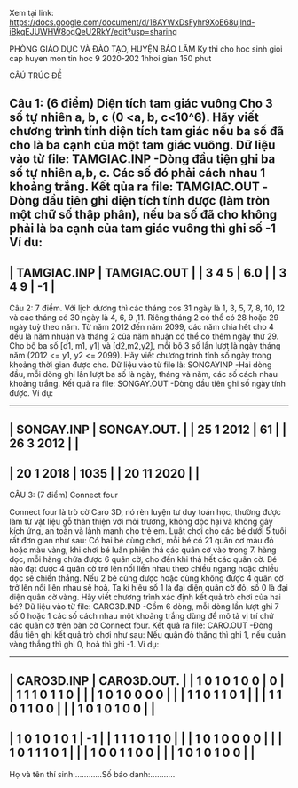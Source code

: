 Xem tại link:
https://docs.google.com/document/d/18AYWxDsFyhr9XoE68ujlnd-iBkqEJUWHW8ogQeU2RkY/edit?usp=sharing

PHÒNG GIÁO DỤC VÀ ĐÀO TẠO, HUYỆN BẢO LÂM
Ky thi cho hoc sinh gioi cap huyen mon tin hoc 9 
2020-202
1hhoi gian 150 phut

CÂÚ TRÚC ĐỀ

Câu 1: (6 điểm)
Diện tích tam giác vuông
Cho 3 số tự nhiên a, b, c (0 <a, b, c<10^6). 
Hãy viết chương trình tính diện tích tam giác nếu ba số đã cho là ba cạnh của một tam giác vuông.
Dữ liệu vào từ file: TAMGIAC.INP
-Dòng đầu tiện ghi ba số tự nhiên a,b, c. Các số đó phải cách nhau 1 khoảng trắng.
Kết qủa ra file: TAMGIAC.OUT
-Dòng đầu tiên ghi diện tích tính được (làm tròn một chữ số thập phân), nếu ba số đã cho không phải là ba cạnh của tam giác vuông thì ghi số -1
Ví du:
-----------------------------------------------
| TAMGIAC.INP       | TAMGIAC.OUT             |
| 3 4 5             | 6.0                     |
| 3 4 9             | -1                      |
-----------------------------------------------

Câu 2: 7 điểm.
Với lịch dương thì các tháng cos 31 ngày là 1, 3, 5, 7, 8, 10, 12 và các tháng có 30 ngày là 4, 6, 9 ,11. Riêng tháng 2 có thể có 28 hoặc 29 ngày tuỳ theo năm.
Từ năm 2012 đến năm 2099, các năm chia hết cho 4 đều là năm nhuận và tháng 2 của năm nhuận có thể có thêm ngày thứ 29.
Cho bộ ba số [d1, m1, y1] và [d2,m2,y2], mỗi bộ 3 số lần lượt là ngày tháng năm (2012 <= y1, y2 <= 2099).
Hãy viết chương trình tính số ngày trong khoảng thời gian được cho.
Dữ liệu vào từ file là: SONGAYINP
-Hai dòng đầu, mỗi dòng ghi lần lượt ba số là ngày, tháng và năm, các số cách nhau khoảng trắng.
Kết quả ra file: SONGAY.OUT
-Dòng đầu tiên ghi số ngày tính được.
Ví dụ:

-----------------------------------------------
| SONGAY.INP       | SONGAY.OUT.              |
| 25 1 2012        | 61                       |
| 26 3 2012        |                          |
-----------------------------------------------
| 20 1 2018        | 1035                     |
| 20 11 2020       |                          |
-----------------------------------------------

CÂU 3: (7 điểm) Connect four

Connect four là trò cờ Caro 3D, nó rèn luyện tư duy toán học, thường được làm từ vật liệu gỗ thân thiện với môi trường, không độc hại và không gây kích ứng, an toàn và lành mạnh cho trẻ em.
Luật chơi cho các bé dưới 5 tuổi rất đơn gian như sau: Có hai bé cùng chơi, mỗi bé có 21 quân cơ màu đỏ hoặc màu vàng, khi chơi bé luân phiên thả các quân cờ vào trong 7. hàng dọc, mỗi hàng chứa được 6 quân cờ, cho đến khi thả hết các quân cờ.
Bé nào đạt được 4 quân cờ trở lên nối liền nhau theo chiều ngang hoặc chiều dọc sẽ chiến thắng. 
Nếu 2 bé cùng dược hoặc cùng không được 4 quân cờ trở lên nối liên nhau sẽ hoà.
Ta kí hiêu số 1 là đại diện quân cờ đỏ, số 0 là đại diện quân cờ vàng. Hãy viết chương trình xác định kết quả trò chơi của hai bé?
Dữ liệu vào từ file: CARO3D.IND
-Gồm 6 dòng, mỗi dòng lần lượt ghi 7 số 0 hoặc 1 các số cách nhau một khoảng trắng dùng để mô tả vị trí chứ các quân cờ trên bàn cờ Connect four.
Kết quả ra file: CARO.OUT
-Đòng đầu tiên ghi kết quả trò chơi như sau:
Nếu quân đỏ thắng thì ghi 1, nếu quân vàng thắng thì ghi 0, hoà thì ghi -1.
Ví dụ:

-----------------------------------------------
| CARO3D.INP       | CARO3D.OUT.              |
| 1 0 1 0 1 0 0    | 0                        |
| 1 1 1 0 1 1 0    |                          |
| 1 0 1 0 0 0 0    |                          |
| 1 1 0 1 1 0 1    |                          |
| 1 1 0 1 1 0 0    |                          |
| 1 0 1 0 1 0 0    |                          |
-----------------------------------------------
| 1 0 1 0 1 0 1    | -1                       |
| 1 1 1 0 1 1 0    |                          |
| 1 0 1 0 0 0 0    |                          |
| 1 0 1 1 1 0 1    |                          |
| 1 0 0 1 1 0 0    |                          |
| 1 0 1 0 1 0 0    |                          |
-----------------------------------------------


Họ và tên thí sinh:............Số báo danh:...........
